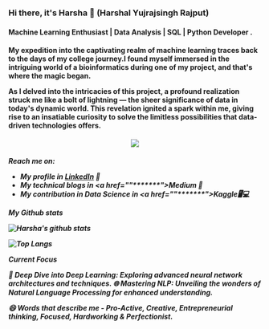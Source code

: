 ### Hi there, it's Harsha 👋 (Harshal Yujrajsingh Rajput)

<h4>Machine Learning Enthusiast | Data Analysis | SQL | Python Developer .</h4>

<h4>My expedition into the captivating realm of machine learning traces back to the days of my college journey.I found myself immersed in the intriguing world of a bioinformatics during one of my project, and that's where the magic began.

As I delved into the intricacies of this project, a profound realization struck me like a bolt of lightning — the sheer significance of data in today's dynamic world. This revelation ignited a spark within me, giving rise to an insatiable curiosity to solve the limitless possibilities that data-driven technologies offers.</h4>

<p align="center"> 
  <img src="https://komarev.com/ghpvc/?username=harshayr&label=Profile%20views&color=blue&style=for-the-badge%22%20alt=%22harshayr" /> </p>

<h5>Reach me on:
  
- My profile in <a href="*******">LinkedIn</a> 💼 
- My technical blogs in <a href=""*******">Medium</a> 🏓
- My contribution in Data Science in <a href=""*******">Kaggle</a>🖥💻

*My Github stats*

![Harsha's github stats](https://github-readme-stats.vercel.app/api?username=harshayr&show_icons=true&theme=radical)


![Top Langs](https://github-readme-stats.vercel.app/api/top-langs/?username=harshayr&layout=compact&show_icons=true&theme=radical)

*Current Focus*

🤖 Deep Dive into Deep Learning: *Exploring advanced neural network architectures and techniques.*
🌐 Mastering NLP: Unveiling the wonders of Natural Language Processing for enhanced understanding.

😄 Words that describe me - *Pro-Active, Creative, Entrepreneurial thinking, Focused, Hardworking & Perfectionist.*
